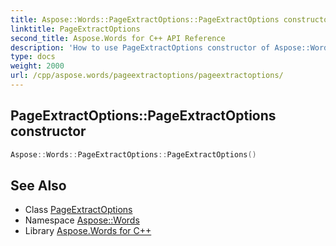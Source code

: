 ```yaml
---
title: Aspose::Words::PageExtractOptions::PageExtractOptions constructor
linktitle: PageExtractOptions
second_title: Aspose.Words for C++ API Reference
description: 'How to use PageExtractOptions constructor of Aspose::Words::PageExtractOptions class in C++.'
type: docs
weight: 2000
url: /cpp/aspose.words/pageextractoptions/pageextractoptions/
---
```

## PageExtractOptions::PageExtractOptions constructor




```cpp
Aspose::Words::PageExtractOptions::PageExtractOptions()
```

## See Also

* Class [PageExtractOptions](../)
* Namespace [Aspose::Words](../../)
* Library [Aspose.Words for C++](../../../)
